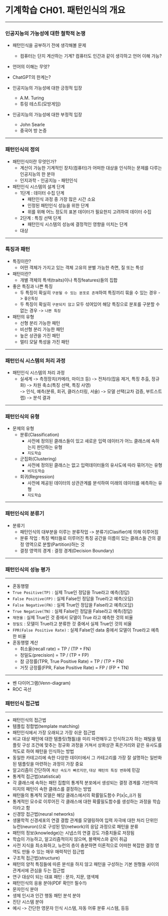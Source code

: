 # 기계학습 CH01. 패턴인식의 개요  
----------------------------
### 인공지능의 가능성에 대한 철학적 논쟁  
* 패턴인식을 공부하기 전에 생각해볼 문제  
  * 컴퓨터는 단지 계산하는 기계? 컴퓨터도 인간과 같이 생각하고 언어 이해 가능?  
* 언어의 이해는 무엇?  
* ChatGPT의 한계는?  

* 인공지능의 가능성에 대한 긍정적 입장  
  * A.M. Turing  
  * 튜링 테스트(모방게임)  
* 인공지능의 가능성에 대한 부정적 입장  
  * John Searle  
  * 중국어 방 논증  
--------------------------------------------
### 패턴인식의 정의  
* 패턴인식이란 무엇인가?  
  * 계산이 가능한 기계적인 장치(컴퓨터)가 어떠한 대상을 인식하는 문제를 다루는 인공지능의 한 분야  
  * 인지과학 - 인공지능 - 패턴인식  
* 패턴인식 시스템의 설계 단계  
  * 1단계 : 데이터 수집 단계  
    * 패턴인식 과정 중 가장 많은 시간 소요  
    * 인정된 패턴인식 성능을 위한 단계  
    * 위를 위해 어느 정도의 표본 데이터가 필요한지 고려하여 데이터 수집  
  * 2단계 : 특징 선택 단계  
    * 패턴인식 시스템의 성능에 결정적인 영향을 미치는 단계  
  * 대상  

--------------------------------------
### 특징과 패턴  
* 특징이란?  
  * 어떤 객체가 가지고 있는 객체 고유의 분별 가능한 측면, 질 또는 특성  
* 패턴이란? 
  * 개별 객체의 특색(traits)이나 특징features)들의 집합  
* 좋은 특징과 나쁜 특징  
  * 두 특징이 확실히 `구분될 수 있는 분포로 존재`하여 특징끼리 묶을 수 있는 경우  -> `좋은특징`  
  * 두 특징이 확실히 `구분되지 않고` 모두 섞여있어 해당 특징으로 분포를 구분할 수 없는 경우 -> `나쁜 특징`  
* 패턴의 유형  
  * 선형 분리 가능한 패턴  
  * 비선형 분리 가능한 패턴  
  * 높은 상관을 가진 패턴  
  * 멀티 모달 특성을 가진 패턴 
----------------------------------------
### 패턴인식 시스템의 처리 과정  
* 패턴인식 시스템의 처리 과정  
  * 실세계 -> 측정장치(카메라, 마이크 등) -> 전처리(잡음 제거, 특징 추출, 정규화) -> 차원 축소(특징 선택, 특징 사영)  
  -> 인식, 예측(분류, 회귀, 클러스터링, 서술) -> 모델 선택(교차 검증, 부트스트랩) -> 분석 결과  

------------------------------------------
### 패턴인식의 유형  
* 문제의 유형  
  * 분류(Classification)  
    * 사전에 정의된 클래스들이 있고 새로운 입력 데이터가 어느 클래스에 속하는지 판단하는 유형  
    * `지도학습`  
  * 군집화(Clustering)  
    * 사전에 정의된 클래스는 없고 입력데이터들의 유사도에 따라 묶어가는 유형  
    * `비지도학습`  
  * 회귀(Regression)  
    * 사전에 제공된 데이터의 상관관계를 분석하여 미래의 데이터를 예측하는 유형  
    * `지도학습`  
-------------------------------------------
### 패턴인식의 분류기  
* 분류기  
  * 패턴인식의 대부분을 이루는 분류작업 -> 분류기(Clasifier)에 의해 이루어짐  
  * 분류 작업 : 특징 벡터들로 이루어진 특징 공간을 이름이 있는 클래스들 간의 결정 영역으로 분할(Partition)하는 것  
  * 결정 영역의 경계 : 결정 경계(Decision Boundary)  
-------------------------------------------------

### 패턴인식의 성능 평가  
--------------------------------------------------
* 혼동행렬  
 * `True Positive(TP)` : 실제 True인 정답을 True라고 예측(정답)  
 * `False Positive(FP)` : 실제 False인 정답을 True라고 예측(오답)  
 * `False Negative(FN)` : 실제 True인 정답을 False라고 예측(오답)  
 * `True Negative(TN)` : 실제 False인 정답을 False라고 예측(정답)  
* `재현율` : 실제 True인 것 중에서 모델이 True 라고 예측한 것의 비율  
* `정밀도` : 모델이 True라고 분류한 것 중에서 실제 True인 것의 비율  
* `FPR(False Positive Rate)` : 실제 False인 data 중에서 모델이 True라고 예측한 비율  
* 혼동행렬 계산  
  * 취소율(recall rate) = TP / (TP + FN)  
  * 정밀도(precision) = TP / (TP + FP)  
  * 참 긍정률(TPR, True Positive Rate) = TP / (TP + FN)  
  * 거짓 긍정률(FPR, False Positive Rate) = FP / (FP + TN)  
------------------------------------------------------
* 벤 다이어그램(Venn-diagram) 
* ROC 곡선  
### 패턴인식 접근법
-----------------------------------------------------
* 패턴인식의 접근법  
 * 템플립 정합법(template matching)  
  * 패턴인식에서 가장 오래되고 가장 쉬운 접근법  
  * 비교 대상 패턴에 대한 템플릿(형틀)을 미리 마련해두고 인식하고자 하는 패털을 템플릿 구성 조건에 맞추는 정규화 과정을 거쳐서 상화상관 혹은거리와 같은 유사도를 척도로 하여 패턴을 인식하는 방법  
  * 동일한 카테고리에 속한 다양한 데이터에서 그 카테고리를 가장 잘 설명하는 일반화된 템플릿을 마련하는 과정이 가장 중요  
  * 알고리즘이 간단하여 `계산 속도가 빠르지만`, `대상 패턴의 특징 변화`에 민감  
 * 통계적 접근법(statistical)  
  * 각 클래스에 속하는 패턴 집합의 통계적 분포에서 생성되는 결정 경계를 기반하여 미지의 패턴이 속한 클래스를 결정하는 방법  
  * 패턴들의 통계적 모델은 해당 클래스에서의 확률밀도함수 P(x|c_i)가 됨  
  * 통계적인 모수로 이루어진 각 클래스에 대한 확률밀도함수를 생성하는 과정을 학습이라고 함  
 * 신경망 접근법(neural networks)  
  * 생물학적 신경세포의 연결 결합 관계를 모델링하여 입력 자극에 대한 처리 단위인 뉴런(neuron)으로 구성된 망(network)의 응답 과정으로 패턴을 분류  
  * 패턴의 정보(knowledge)는 시냅스의 연결 강도 가중치들로 저장됨  
  * 학습이 가능하고, 알고리즘적이지 않으며, 블랙박스와 같이 취급  
  * 사전 지식을 최소화하고, 뉴런의 층이 충분하면 이론적으로 어떠한 복잡한 결정 영역도 만들 수 있는 매우 매력적인 접근법  
 * 구조적 접근법(structure)  
  * 패턴의 양적 특징들에 따른 분석을 하지 않고 패턴을 구성하는 기본 원형들 사이의 관계서에 관심을 두는 접근법  
  * 연구 대상이 되는 대표 패턴 : 문자, 지문, 염색체  
* 패턴인식의 응용 분야(PDF 확인!! 필수!!)  
 * 문자인식 분야  
 * 생체 인시과 인간 행동 패턴 분석 분야  
 * 진단 시스템 분야  
 * 예시 -> 간단한 영문자 인식 시스템, 자동 어류 분류 시스템, 등등  

 


























